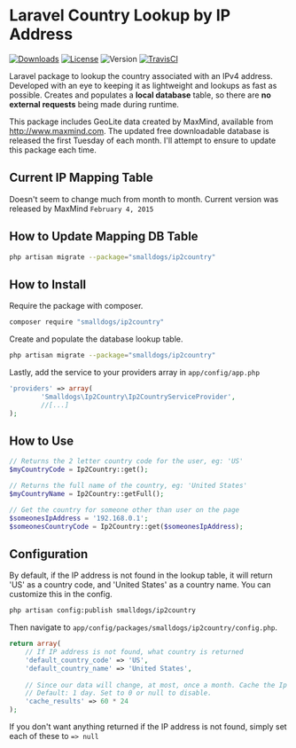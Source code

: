 Laravel Country Lookup by IP Address
======================================
[![Downloads](http://img.shields.io/packagist/dt/smalldogs/ip2country.svg?style=flat)](https://packagist.org/packages/smalldogs/ip2country)
[![License](http://img.shields.io/:license-bsd2-blue.svg?style=flat)](http://opensource.org/licenses/BSD-2-Clause)
![Version](http://img.shields.io/github/tag/smalldogs/ip2country.svg?style=flat)
[![TravisCI](http://img.shields.io/travis/smalldogs/ip2country.svg?style=flat)](https://travis-ci.org/smalldogs/ip2country)


Laravel package to lookup the country associated with an IPv4 address. Developed with an eye to keeping it as lightweight and lookups as fast as possible. Creates and populates a **local database** table, 
so there are **no external requests** being made during runtime.

This package includes GeoLite data created by MaxMind, available from
<a href="http://www.maxmind.com">http://www.maxmind.com</a>. The updated free downloadable database is released the
first Tuesday of each month. I'll attempt to ensure to update this package each time.

Current IP Mapping Table
------------------------
Doesn't seem to change much from month to month. Current version was released by MaxMind `February 4, 2015`

How to Update Mapping DB Table
------------------------------
```bash
php artisan migrate --package="smalldogs/ip2country"
```

How to Install
--------------
Require the package with composer.
```bash
composer require "smalldogs/ip2country"
```

Create and populate the database lookup table.
```bash
php artisan migrate --package="smalldogs/ip2country"
```

Lastly, add the service to your providers array in <code>app/config/app.php</code>
```php
'providers' => array(
        'Smalldogs\Ip2Country\Ip2CountryServiceProvider',
        //[...]
);
```

How to Use
----------

```php
// Returns the 2 letter country code for the user, eg: 'US'
$myCountryCode = Ip2Country::get();

// Returns the full name of the country, eg: 'United States'
$myCountryName = Ip2Country::getFull();

// Get the country for someone other than user on the page
$someonesIpAddress = '192.168.0.1';
$someonesCountryCode = Ip2Country::get($someonesIpAddress);
```

Configuration
-------------
By default, if the IP address is not found in the lookup table, it will return 'US' as a country code, and 'United 
States' as a country name. You can customize this in the config.

```bash
php artisan config:publish smalldogs/ip2country
```

Then navigate to <code>app/config/packages/smalldogs/ip2country/config.php</code>.
```php
return array(
    // If IP address is not found, what country is returned
    'default_country_code' => 'US',
    'default_country_name' => 'United States',
    
    // Since our data will change, at most, once a month. Cache the Ip lookup for a day
    // Default: 1 day. Set to 0 or null to disable.
    'cache_results' => 60 * 24
);

````
If you don't want anything returned if the IP address is not found, simply set each of these to <code>=> null</code>
